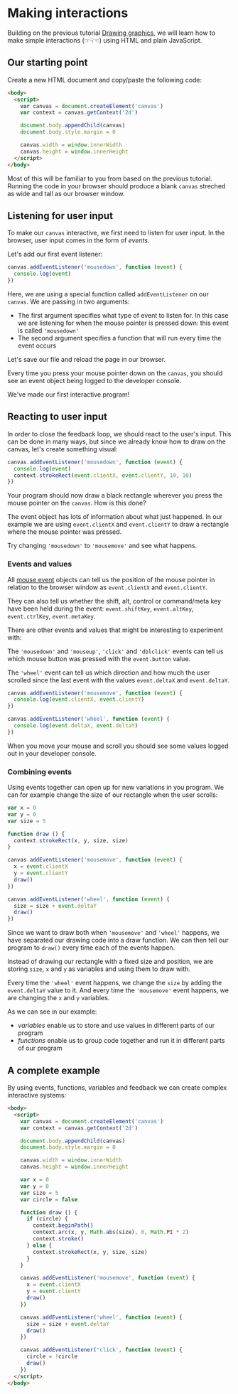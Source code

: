 # Making interactions

Building on the previous tutorial [Drawing graphics](01-drawing-graphics.md), we will learn how to make simple interactions (☞☟☜) using HTML and plain JavaScript.


## Our starting point

Create a new HTML document and copy/paste the following code:  

```html
<body>
  <script>
    var canvas = document.createElement('canvas')
    var context = canvas.getContext('2d')

    document.body.appendChild(canvas)
    document.body.style.margin = 0

    canvas.width = window.innerWidth
    canvas.height = window.innerHeight
  </script>
</body>
```

Most of this will be familiar to you from based on the previous tutorial. Running the code in your browser should produce a blank `canvas` streched as wide and tall as our browser window.


## Listening for user input

To make our `canvas` interactive, we first need to listen for user input. In the browser, user input comes in the form of _events_.

Let's add our first event listener:

```js
canvas.addEventListener('mousedown', function (event) {
  console.log(event)
})
```

Here, we are using a special function called `addEventListener` on our `canvas`. We are passing in two arguments:

- The first argument specifies what type of event to listen for. In this case we are listening for when the mouse pointer is pressed down: this event is called `'mousedown'`
- The second argument specifies a function that will run every time the event occurs

Let's save our file and reload the page in our browser.

Every time you press your mouse pointer down on the `canvas`, you should see an event object being logged to the developer console.

We've made our first interactive program!


## Reacting to user input

In order to close the feedback loop, we should react to the user's input. This can be done in many ways, but since we already know how to draw on the canvas, let's create something visual:

```js
canvas.addEventListener('mousedown', function (event) {
  console.log(event)
  context.strokeRect(event.clientX, event.clientY, 10, 10)
})
```

Your program should now draw a black rectangle wherever you press the mouse pointer on the `canvas`. How is this done?

The event object has lots of information about what just happened. In our example we are using `event.clientX` and `event.clientY` to draw a rectangle where the mouse pointer was pressed.

Try changing `'mousedown'` to `'mousemove'` and see what happens.

### Events and values

All [mouse event](https://developer.mozilla.org/en-US/docs/Web/Events#Mouse_events) objects can tell us the position of the mouse pointer in relation to the browser window as `event.clientX` and `event.clientY`.

They can also tell us whether the shift, alt, control or command/meta key have been held during the event: `event.shiftKey`, `event.altKey`, `event.ctrlKey`, `event.metaKey`.

There are other events and values that might be interesting to experiment with:

The `'mousedown'` and `'mouseup'`, `'click'` and `'dblclick'` events can tell us which mouse button was pressed with the `event.button` value.

The `'wheel'` event can tell us which direction and how much the user scrolled since the last event with the values `event.deltaX` and `event.deltaY`.

```js
canvas.addEventListener('mousemove', function (event) {
  console.log(event.clientX, event.clientY)
})

canvas.addEventListener('wheel', function (event) {
  console.log(event.deltaX, event.deltaY)
})
```

When you move your mouse and scroll you should see some values logged out in your developer console.

### Combining events

Using events together can open up for new variations in you program. We can for example change the size of our rectangle when the user scrolls:

```js
var x = 0
var y = 0
var size = 5

function draw () {
  context.strokeRect(x, y, size, size)
}

canvas.addEventListener('mousemove', function (event) {
  x = event.clientX
  y = event.clientY
  draw()
})

canvas.addEventListener('wheel', function (event) {
  size = size + event.deltaY
  draw()
})
```

Since we want to draw both when `'mousemove'` and `'wheel'` happens, we have separated our drawing code into a draw function. We can then tell our program to `draw()` every time each of the events happen.

Instead of drawing our rectangle with a fixed size and position, we are storing `size`, `x` and `y` as variables and using them to draw with.

Every time the `'wheel'` event happens, we change the `size` by adding the `event.deltaY` value to it. And every time the `'mousemove'` event happens, we are changing the `x` and `y` variables.

As we can see in our example:
- _variables_ enable us to store and use values in different parts of our program
- _functions_ enable us to group code together and run it in different parts of our program


## A complete example

By using events, functions, variables and feedback we can create complex interactive systems:

```html
<body>
  <script>
    var canvas = document.createElement('canvas')
    var context = canvas.getContext('2d')

    document.body.appendChild(canvas)
    document.body.style.margin = 0

    canvas.width = window.innerWidth
    canvas.height = window.innerHeight

    var x = 0
    var y = 0
    var size = 5
    var circle = false

    function draw () {
      if (circle) {
        context.beginPath()
        context.arc(x, y, Math.abs(size), 0, Math.PI * 2)
        context.stroke()
      } else {
        context.strokeRect(x, y, size, size)
      }
    }

    canvas.addEventListener('mousemove', function (event) {
      x = event.clientX
      y = event.clientY
      draw()
    })

    canvas.addEventListener('wheel', function (event) {
      size = size + event.deltaY
      draw()
    })

    canvas.addEventListener('click', function (event) {
      circle = !circle
      draw()
    })
  </script>
</body>
```
